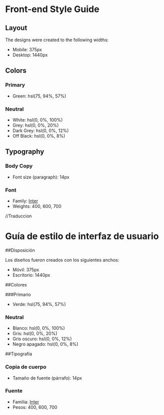 # Front-end Style Guide

## Layout

The designs were created to the following widths:

- Mobile: 375px
- Desktop: 1440px

## Colors

### Primary

- Green: hsl(75, 94%, 57%)

### Neutral

- White: hsl(0, 0%, 100%)
- Grey: hsl(0, 0%, 20%)
- Dark Grey: hsl(0, 0%, 12%)
- Off Black: hsl(0, 0%, 8%)

## Typography

### Body Copy

- Font size (paragraph): 14px

### Font

- Family: [Inter](https://fonts.google.com/specimen/Inter)
- Weights: 400, 600, 700


//Traduccion 

# Guía de estilo de interfaz de usuario

##Disposición

Los diseños fueron creados con los siguientes anchos:

- Móvil: 375px
- Escritorio: 1440px

##Colores

###Primario

- Verde: hsl(75, 94%, 57%)

### Neutral

- Blanco: hsl(0, 0%, 100%)
- Gris: hsl(0, 0%, 20%)
- Gris oscuro: hsl(0, 0%, 12%)
- Negro apagado: hsl(0, 0%, 8%)

##Tipografía

### Copia de cuerpo

- Tamaño de fuente (párrafo): 14px

### Fuente

- Familia: [Inter](https://fonts.google.com/specimen/Inter)
- Pesos: 400, 600, 700